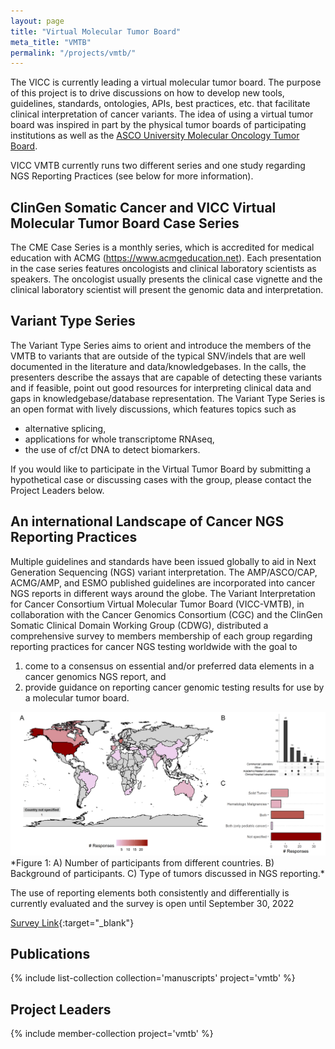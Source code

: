 ```yaml
---
layout: page
title: "Virtual Molecular Tumor Board"
meta_title: "VMTB"
permalink: "/projects/vmtb/"
---
```


The VICC is currently leading a virtual molecular tumor board. The purpose of this project is to drive discussions on how to develop new tools, guidelines, standards, ontologies, APIs, best practices, etc. that facilitate clinical interpretation of cancer variants. The idea of using a virtual tumor board was inspired in part by the physical tumor boards of participating institutions as well as the [ASCO University Molecular Oncology Tumor Board](http://university.asco.org/motb).

VICC VMTB currently runs two different series and one study regarding NGS Reporting Practices (see below for more information).

## ClinGen Somatic Cancer and VICC Virtual Molecular Tumor Board Case Series

The CME Case Series is a monthly series, which is accredited for medical education with ACMG (https://www.acmgeducation.net). Each presentation in the case series features oncologists and clinical laboratory scientists as speakers. The oncologist usually presents the clinical case vignette and the clinical laboratory scientist will present the genomic data and interpretation.

## Variant Type Series

The Variant Type Series aims to orient and introduce the members of the VMTB to variants that are outside of the typical SNV/indels that are well documented in the literature and data/knowledgebases. In the calls, the presenters describe the assays that are capable of detecting these variants and if feasible, point out good resources for interpreting clinical data and gaps in knowledgebase/database representation. The Variant Type Series is an open format with lively discussions, which features topics such as
*   alternative splicing,
*   applications for whole transcriptome RNAseq,
*   the use of cf/ct DNA to detect biomarkers.


If you would like to participate in the Virtual Tumor Board by submitting a hypothetical case or discussing cases with the group, please contact the Project Leaders below.

## An international Landscape of Cancer NGS Reporting Practices

Multiple guidelines and standards have been issued globally to aid in Next Generation Sequencing (NGS) variant interpretation. The AMP/ASCO/CAP, ACMG/AMP, and ESMO published guidelines are incorporated into cancer NGS reports in different ways around the globe.  The Variant Interpretation for Cancer Consortium Virtual Molecular Tumor Board (VICC-VMTB), in collaboration with the Cancer Genomics Consortium (CGC) and the ClinGen Somatic Clinical Domain Working Group (CDWG), distributed a comprehensive survey to members membership of each group regarding reporting practices for cancer NGS testing worldwide with the goal to

1. come to a consensus on essential and/or preferred data elements in a cancer genomics NGS report, and
2. provide guidance on reporting cancer genomic testing results for use by a molecular tumor board.

<img src="/assets/img/overviewSurveyWebsite.png">
*Figure 1: A) Number of participants from different countries. B) Background of participants. C) Type of tumors discussed in NGS reporting.*

The use of reporting elements both consistently and differentially is currently evaluated and the survey is open until September 30, 2022

[Survey Link](https://forms.gle/GXcMVEoZQVygsLha8){:target="_blank"}

## Publications
{% include list-collection collection='manuscripts' project='vmtb' %}

## Project Leaders
{% include member-collection project='vmtb' %}